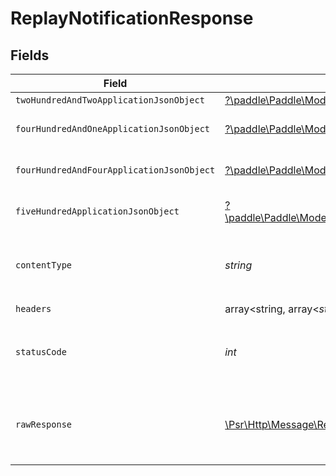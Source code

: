 # ReplayNotificationResponse


## Fields

| Field                                                                                                                                                                         | Type                                                                                                                                                                          | Required                                                                                                                                                                      | Description                                                                                                                                                                   |
| ----------------------------------------------------------------------------------------------------------------------------------------------------------------------------- | ----------------------------------------------------------------------------------------------------------------------------------------------------------------------------- | ----------------------------------------------------------------------------------------------------------------------------------------------------------------------------- | ----------------------------------------------------------------------------------------------------------------------------------------------------------------------------- |
| `twoHundredAndTwoApplicationJsonObject`                                                                                                                                       | [?\paddle\Paddle\Models\Operations\ReplayNotificationResponseBody](../../Models/Operations/ReplayNotificationResponseBody.md)                                                 | :heavy_minus_sign:                                                                                                                                                            | Accepted                                                                                                                                                                      |
| `fourHundredAndOneApplicationJsonObject`                                                                                                                                      | [?\paddle\Paddle\Models\Operations\ReplayNotificationNotificationsResponseBody](../../Models/Operations/ReplayNotificationNotificationsResponseBody.md)                       | :heavy_minus_sign:                                                                                                                                                            | General error response                                                                                                                                                        |
| `fourHundredAndFourApplicationJsonObject`                                                                                                                                     | [?\paddle\Paddle\Models\Operations\ReplayNotificationNotificationsResponseResponseBody](../../Models/Operations/ReplayNotificationNotificationsResponseResponseBody.md)       | :heavy_minus_sign:                                                                                                                                                            | General error response                                                                                                                                                        |
| `fiveHundredApplicationJsonObject`                                                                                                                                            | [?\paddle\Paddle\Models\Operations\ReplayNotificationNotificationsResponse500ResponseBody](../../Models/Operations/ReplayNotificationNotificationsResponse500ResponseBody.md) | :heavy_minus_sign:                                                                                                                                                            | General error response                                                                                                                                                        |
| `contentType`                                                                                                                                                                 | *string*                                                                                                                                                                      | :heavy_check_mark:                                                                                                                                                            | HTTP response content type for this operation                                                                                                                                 |
| `headers`                                                                                                                                                                     | array<string, array<*string*>>                                                                                                                                                | :heavy_check_mark:                                                                                                                                                            | N/A                                                                                                                                                                           |
| `statusCode`                                                                                                                                                                  | *int*                                                                                                                                                                         | :heavy_check_mark:                                                                                                                                                            | HTTP response status code for this operation                                                                                                                                  |
| `rawResponse`                                                                                                                                                                 | [\Psr\Http\Message\ResponseInterface](https://www.php-fig.org/psr/psr-7/#33-psrhttpmessageresponseinterface)                                                                  | :heavy_check_mark:                                                                                                                                                            | Raw HTTP response; suitable for custom response parsing                                                                                                                       |
